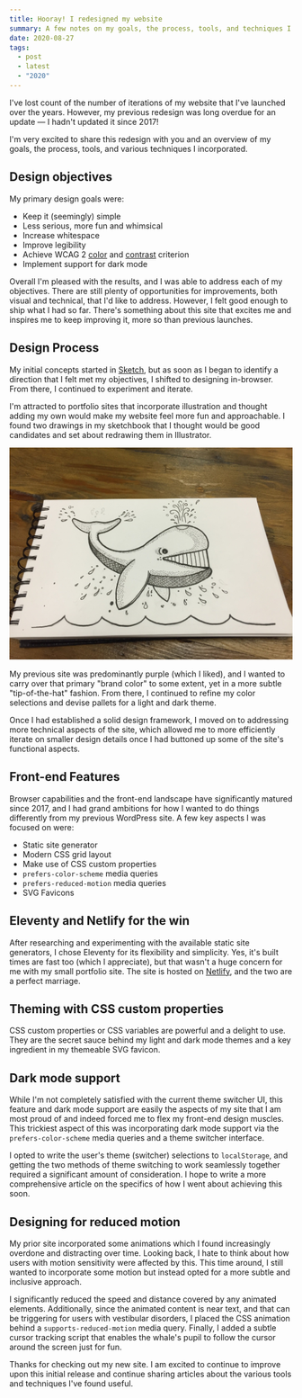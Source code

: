 ```yaml
---
title: Hooray! I redesigned my website
summary: A few notes on my goals, the process, tools, and techniques I used along the way. 
date: 2020-08-27
tags:
  - post
  - latest
  - "2020"
---
```


I've lost count of the number of iterations of my website that I've launched over the years. However, my previous redesign was long overdue for an update — I hadn't updated it since 2017!

I'm very excited to share this redesign with you and an overview of my goals, the process, tools, and various techniques I incorporated.

## Design objectives

My primary design goals were:

- Keep it (seemingly) simple
- Less serious, more fun and whimsical
- Increase whitespace
- Improve legibility
- Achieve WCAG 2 [color](https://www.w3.org/TR/WCAG21/#use-of-color) and [contrast](https://www.w3.org/TR/WCAG21/#contrast-minimum) criterion
- Implement support for dark mode

Overall I'm pleased with the results, and I was able to address each of my objectives. There are still plenty of opportunities for improvements, both visual and technical, that I'd like to address. However, I felt good enough to ship what I had so far. There's something about this site that excites me and inspires me to keep improving it, more so than previous launches.

## Design Process
My initial concepts started in [Sketch](https://www.sketch.com/), but as soon as I began to identify a direction that I felt met my objectives, I shifted to designing in-browser. From there, I continued to experiment and iterate.

I'm attracted to portfolio sites that incorporate illustration and thought adding my own would make my website feel more fun and approachable. I found two drawings in my sketchbook that I thought would be good candidates and set about redrawing them in Illustrator.

![whale sketch](/static/img/posts/whale-sketch.jpg)

My previous site was predominantly purple (which I liked), and I wanted to carry over that primary "brand color" to some extent, yet in a more subtle "tip-of-the-hat" fashion. From there, I continued to refine my color selections and devise pallets for a light and dark theme.

Once I had established a solid design framework, I moved on to addressing more technical aspects of the site, which allowed me to more efficiently iterate on smaller design details once I had buttoned up some of the site's functional aspects.

## Front-end Features
Browser capabilities and the front-end landscape have significantly matured since 2017, and I had grand ambitions for how I wanted to do things differently from my previous WordPress site. A few key aspects I was focused on were:

- Static site generator
- Modern CSS grid layout
- Make use of CSS custom properties
- `prefers-color-scheme` media queries
- `prefers-reduced-motion` media queries
- SVG Favicons

## Eleventy and Netlify for the win
After researching and experimenting with the available static site generators, I chose Eleventy for its flexibility and simplicity. Yes, it's built times are fast too (which I appreciate), but that wasn't a huge concern for me with my small portfolio site. The site is hosted on [Netlify](https://www.netlify.com/), and the two are a perfect marriage.

## Theming with CSS custom properties
CSS custom properties or CSS variables are powerful and a delight to use. They are the secret sauce behind my light and dark mode themes and a key ingredient in my themeable SVG favicon.

## Dark mode support
While I'm not completely satisfied with the current theme switcher UI, this feature and dark mode support are easily the aspects of my site that I am most proud of and indeed forced me to flex my front-end design muscles. This trickiest aspect of this was incorporating dark mode support via the `prefers-color-scheme` media queries and a theme switcher interface. 

I opted to write the user's theme (switcher) selections to `localStorage`, and getting the two methods of theme switching to work seamlessly together required a significant amount of consideration. I hope to write a more comprehensive article on the specifics of how I went about achieving this soon.

## Designing for reduced motion
My prior site incorporated some animations which I found increasingly overdone and distracting over time. Looking back, I hate to think about how users with motion sensitivity were affected by this. This time around, I still wanted to incorporate some motion but instead opted for a more subtle and inclusive approach.

I significantly reduced the speed and distance covered by any animated elements. Additionally, since the animated content is near text, and that can be triggering for users with vestibular disorders, I placed the CSS animation behind a `supports-reduced-motion` media query. Finally, I added a subtle cursor tracking script that enables the whale's pupil to follow the cursor around the screen just for fun.

Thanks for checking out my new site. I am excited to continue to improve upon this initial release and continue sharing articles about the various tools and techniques I've found useful.